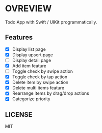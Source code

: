 # OVREVIEW

Todo App with Swift / UIKit programmatically.

## Features

- [x] Display list page
- [x] Display upsert page
- [ ] Display detail page
- [x] Add item feature
- [ ] Toggle check by swipe action
- [x] Toggle check by tap action
- [x] Delete item by swipe action
- [x] Delete multi items feature
- [x] Rearrange items by drag/drop actions
- [x] Categorize priority

## LICENSE

MIT
